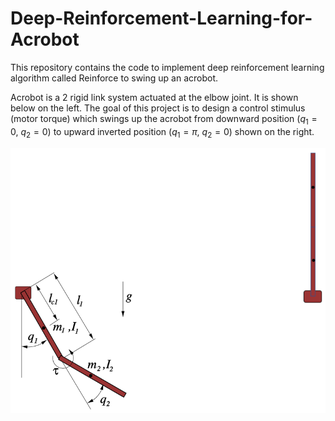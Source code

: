 # Deep-Reinforcement-Learning-for-Acrobot

This repository contains the code to implement deep reinforcement learning algorithm called Reinforce to swing up an acrobot.

Acrobot is a 2 rigid link system actuated at the elbow joint. It is shown below on the left. The goal of this project is to design a control stimulus (motor torque) which swings up the acrobot from downward position $(q_1 = 0, \ q_2 = 0)$ to upward inverted position $(q_1 = \pi, \ q_2 = 0)$ shown on the right.

<img src="https://github.com/bharatmonga/Deep-Reinforcement-Learning-for-Acrobot/blob/master/pics/acrobot.PNG" width="600">
